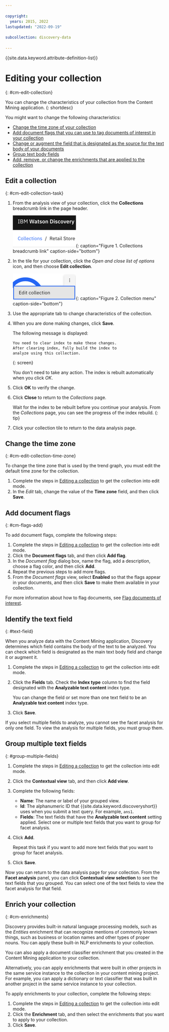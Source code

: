 ```yaml
---

copyright:
  years: 2015, 2022
lastupdated: "2022-09-19"

subcollection: discovery-data

---
```


{{site.data.keyword.attribute-definition-list}}

# Editing your collection
{: #cm-edit-collection}

You can change the characteristics of your collection from the Content Mining application.
{: shortdesc}

You might want to change the following characteristics:

-   [Change the time zone of your collection](#cm-edit-collection-time-zone)
-   [Add document flags that you can use to tag documents of interest in your collection](#cm-flags-add)
-   [Change or augment the field that is designated as the source for the text body of your documents](#text-field)
-   [Group text body fields](#group-multiple-fields)
-   [Add, remove, or change the enrichments that are applied to the collection](#cm-enrichments)

## Edit a collection
{: #cm-edit-collection-task}

1.  From the analysis view of your collection, click the **Collections** breadcrumb link in the page header.

    ![Collection breadcrumb link](images/cm-collections-breadcrumb.png){: caption="Figure 1. Collections breadcrumb link" caption-side="bottom"} 
1.  In the tile for your collection, click the *Open and close list of options* icon, and then choose **Edit collection**.

    ![Collection tile overflow menu](images/cm-edit-colxn-icon.png){: caption="Figure 2. Collection menu" caption-side="bottom"} 
1.  Use the appropriate tab to change characteristics of the collection.
1.  When you are done making changes, click **Save**. 

    The following message is displayed: 

    ```text
    You need to clear index to make these changes. 
    After clearing index, fully build the index to 
    analyze using this collection.
    ```
    {: screen}

    You don't need to take any action. The index is rebuilt automatically when you click *OK*.

1.  Click **OK** to verify the change. 
1.  Click **Close** to return to the *Collections* page.

    Wait for the index to be rebuilt before you continue your analysis. From the *Collections* page, you can see the progress of the index rebuild.
    {: tip}

1.  Click your collection tile to return to the data analysis page.

## Change the time zone
{: #cm-edit-collection-time-zone}

To change the time zone that is used by the trend graph, you must edit the default time zone for the collection.

1.  Complete the steps in [Editing a collection](#cm-edit-collection-task) to get the collection into edit mode.
1.  In the *Edit* tab, change the value of the **Time zone** field, and then click **Save**.

## Add document flags
{: #cm-flags-add}

To add document flags, complete the following steps:

1.  Complete the steps in [Editing a collection](#cm-edit-collection-task) to get the collection into edit mode.
1.  Click the **Document flags** tab, and then click **Add flag**.
1.  In the *Document flag* dialog box, name the flag, add a description, choose a flag color, and then click **Add**.
1.  Repeat the previous steps to add more flags.
1.  From the *Document flags* view, select **Enabled** so that the flags appear in your documents, and then click **Save** to make them available in your collection.

For more information about how to flag documents, see [Flag documents of interest](/docs/discovery-data?topic=discovery-data-cm-analyze-data#cm-flags).

## Identify the text field
{: #text-field}

When you analyze data with the Content Mining application, Discovery determines which field contains the body of the text to be analyzed. You can check which field is designated as the main text body field and change it or augment it.

1.  Complete the steps in [Editing a collection](#cm-edit-collection-task) to get the collection into edit mode.
1.  Click the **Fields** tab. Check the **Index type** column to find the field designated with the **Analyzable text content** index type.

    You can change the field or set more than one text field to be an **Analyzable text content** index type.
1.  Click **Save**.

If you select multiple fields to analyze, you cannot see the facet analysis for only one field. To view the analysis for multiple fields, you must group them.

## Group multiple text fields
{: #group-multiple-fields}

1.  Complete the steps in [Editing a collection](#cm-edit-collection-task) to get the collection into edit mode.
1.  Click the **Contextual view** tab, and then click **Add view**.
1.  Complete the following fields:

    -   **Name**: The name or label of your grouped view.
    -   **Id**: The alphanumeric ID that {{site.data.keyword.discoveryshort}} uses when you submit a text query. For example, `ans1`.
    -   **Fields**: The text fields that have the **Analyzable text content** setting applied. Select one or multiple text fields that you want to group for facet analysis.

1.  Click **Add**.

    Repeat this task if you want to add more text fields that you want to group for facet analysis.
1.  Click **Save**.

Now you can return to the data analysis page for your collection. From the **Facet analysis** panel, you can click **Contextual view selection** to see the text fields that you grouped. You can select one of the text fields to view the facet analysis for that field. 

## Enrich your collection
{: #cm-enrichments}

Discovery provides built-in natural language processing models, such as the *Entities* enrichment that can recognize mentions of commonly known things, such as business or location names and other types of proper nouns. You can apply these built-in NLP enrichments to your collection.

You can also apply a document classifier enrichment that you created in the Content Mining application to your collection.

Alternatively, you can apply enrichments that were built in other projects in the same service instance to the collection in your content mining project. For example, you can apply a dictionary or text classifier that was built in another project in the same service instance to your collection.

To apply enrichments to your collection, complete the following steps:

1.  Complete the steps in [Editing a collection](#cm-edit-collection-task) to get the collection into edit mode.
1.  Click the **Enrichment** tab, and then select the enrichments that you want to apply to your collection. 
1.  Click **Save**.
